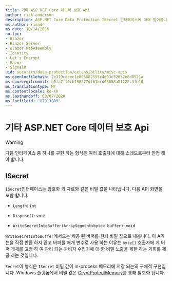 ```yaml
---
title: 기타 ASP.NET Core 데이터 보호 Api
author: rick-anderson
description: ASP.NET Core Data Protection ISecret 인터페이스에 대해 알아봅니다.
ms.author: riande
ms.date: 10/14/2016
no-loc:
- Blazor
- Blazor Server
- Blazor WebAssembly
- Identity
- Let's Encrypt
- Razor
- SignalR
uid: security/data-protection/extensibility/misc-apis
ms.openlocfilehash: 2e319cdcec1e005682555c4e03c52632e6d8521a
ms.sourcegitcommit: b0fa7ff0cb158277df61bcd08058a81222c3fe10
ms.translationtype: MT
ms.contentlocale: ko-KR
ms.lasthandoff: 08/07/2020
ms.locfileid: "87913809"
---
```

# <a name="miscellaneous-aspnet-core-data-protection-apis"></a>기타 ASP.NET Core 데이터 보호 Api

<a name="data-protection-extensibility-mics-apis"></a>

>[!WARNING]
> 다음 인터페이스 중 하나를 구현 하는 형식은 여러 호출자에 대해 스레드로부터 안전 해야 합니다.

## <a name="isecret"></a>ISecret

`ISecret`인터페이스는 암호화 키 자료와 같은 비밀 값을 나타냅니다. 다음 API 화면을 포함 합니다.

* `Length`: `int`

* `Dispose()`: `void`

* `WriteSecretIntoBuffer(ArraySegment<byte> buffer)`: `void`

`WriteSecretIntoBuffer`메서드는 제공 된 버퍼를 원시 비밀 값으로 채웁니다. 이 API는을 직접 반환 하지 않고 버퍼를 매개 변수로 사용 하는 이유는 `byte[]` 호출자에 게 버퍼 개체를 고정 하 여 관리 되는 가비지 수집기에 대 한 비밀 노출을 제한 하는 기회를 제공 하는 것입니다.

`Secret`이 형식은 `ISecret` 비밀 값이 in-process 메모리에 저장 되는의 구체적 구현입니다. Windows 플랫폼에서 비밀 값은 [CryptProtectMemory](/windows/win32/api/dpapi/nf-dpapi-cryptprotectmemory)를 통해 암호화 됩니다.
